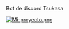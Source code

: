 Bot de discord Tsukasa

[![Mi-proyecto.png](https://i.postimg.cc/3wxHWxLK/Mi-proyecto.png)](https://postimg.cc/FY86BN5q)
